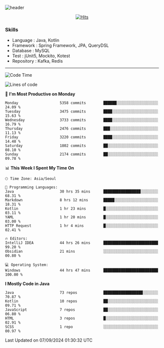 <!-- Github Profile Readme로 프로필 꾸미기 : https://zzsza.github.io/development/2020/07/10/make-github-profile-readme/ -->

<!-- github theme -->
  <!-- 
    ![header](https://capsule-render.vercel.app/api?type=slice&color=e0f0e3&height=150&section=header&text=beasy&fontSize=45)
  -->
  ![header](https://capsule-render.vercel.app/api?type=soft&color=e0f0e3&height=150&section=header&text=Choi-YongSeok&fontSize=55&animation=twinkling)


<!-- hits count : https://hits.seeyoufarm.com/ -->
<div align=center>
    
  [![Hits](https://hits.seeyoufarm.com/api/count/incr/badge.svg?url=https%3A%2F%2Fgithub.com%2Fchoi-ys&count_bg=%2379C83D&title_bg=%23555555&icon=&icon_color=%23E7E7E7&title=hits&edge_flat=false)](https://hits.seeyoufarm.com)

</div>


<!-- Committed Top Lang -->
<div align=center>
</div>


### Skills
 - Language : Java, Kotlin
 - Framework : Spring Framework, JPA, QueryDSL
 - Database : MySQL
 - Test : jUnit5, Mockito, Kotest
 - Repository : Kafka, Redis

---

<!--START_SECTION:waka-->
![Code Time](http://img.shields.io/badge/Code%20Time-4%2C493%20hrs%2047%20mins-blue)

![Lines of code](https://img.shields.io/badge/From%20Hello%20World%20I%27ve%20Written-15.0%20million%20lines%20of%20code-blue)

📅 **I'm Most Productive on Monday** 

```text
Monday                   5358 commits        ██████░░░░░░░░░░░░░░░░░░░   24.09 % 
Tuesday                  3475 commits        ████░░░░░░░░░░░░░░░░░░░░░   15.63 % 
Wednesday                3733 commits        ████░░░░░░░░░░░░░░░░░░░░░   16.79 % 
Thursday                 2476 commits        ███░░░░░░░░░░░░░░░░░░░░░░   11.13 % 
Friday                   3220 commits        ████░░░░░░░░░░░░░░░░░░░░░   14.48 % 
Saturday                 1802 commits        ██░░░░░░░░░░░░░░░░░░░░░░░   08.10 % 
Sunday                   2174 commits        ██░░░░░░░░░░░░░░░░░░░░░░░   09.78 % 
```


📊 **This Week I Spent My Time On** 

```text
🕑︎ Time Zone: Asia/Seoul

💬 Programming Languages: 
Java                     30 hrs 35 mins      █████████████████░░░░░░░░   68.31 % 
Markdown                 8 hrs 12 mins       █████░░░░░░░░░░░░░░░░░░░░   18.31 % 
Kotlin                   1 hr 23 mins        █░░░░░░░░░░░░░░░░░░░░░░░░   03.11 % 
YAML                     1 hr 20 mins        █░░░░░░░░░░░░░░░░░░░░░░░░   03.00 % 
HTTP Request             1 hr 4 mins         █░░░░░░░░░░░░░░░░░░░░░░░░   02.41 % 

🔥 Editors: 
IntelliJ IDEA            44 hrs 26 mins      █████████████████████████   99.20 % 
Obsidian                 21 mins             ░░░░░░░░░░░░░░░░░░░░░░░░░   00.80 % 

💻 Operating System: 
Windows                  44 hrs 47 mins      █████████████████████████   100.00 % 
```

**I Mostly Code in Java** 

```text
Java                     73 repos            ██████████████████░░░░░░░   70.87 % 
Kotlin                   10 repos            ██░░░░░░░░░░░░░░░░░░░░░░░   09.71 % 
JavaScript               7 repos             ██░░░░░░░░░░░░░░░░░░░░░░░   06.80 % 
HTML                     3 repos             █░░░░░░░░░░░░░░░░░░░░░░░░   02.91 % 
SCSS                     1 repo              ░░░░░░░░░░░░░░░░░░░░░░░░░   00.97 % 
```




 Last Updated on 07/09/2024 01:30:32 UTC
<!--END_SECTION:waka-->

<!-- 
![footer](https://capsule-render.vercel.app/api?section=footer&type=slice&color=e0f0e3)
-->


